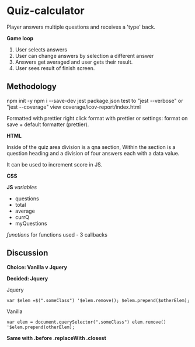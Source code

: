 # Quiz-calculator

Player answers multiple questions and receives a 'type' back.

**Game loop**

1. User selects answers
1. User can change answers by selection a different answer
1. Answers get averaged and user gets their result.
1. User sees result of finish screen.
<!-- 1. Randomize questions and answers with shuffle function -->

## Methodology

npm init -y
npm i --save-dev jest
package.json test to "jest --verbose" or "jest --coverage" view coverage/icov-report/index.html

Formatted with prettier
right click format with prettier or settings: format on save + default formatter (prettier).

**HTML**

Inside of the quiz area division is a qna section, Within the section is a question heading and a division of four answers each with a data value.

It can be used to increment score in JS.

**CSS**

**JS**
_variables_

- questions
- total
- average
- currQ
- myQuestions

_functions_
for functions used - 3 callbacks

## Discussion

**Choice: Vanilla v Jquery**

**Decided: Jquery**

Jquery

<!-- Jquery CDN -->

`var $elem =$(".someClass") '$elem.remove(); $elem.prepend($otherElem);`

Vanilla

`var elem = document.querySelector(".someClass") elem.remove() '$elem.prepend(otherElem);`

**Same with .before .replaceWith .closest**

<!-- ### References:

CSS-Tricks. (2017). (Now More Than Ever) You Might Not Need jQuery. [online] Available at: https://css-tricks.com/now-ever-might-not-need-jquery/ [Accessed 1 Jul. 2022].
www.youtube.com. (n.d.). WS300 Personality Quiz Demo Part 1. [online] Available at: https://www.youtube.com/watch?v=Fq_vIDgLCdg&ab_channel=TrishLadd [Accessed 1 Jul. 2022]. -->

